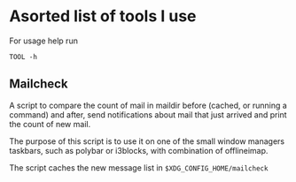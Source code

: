 # Asorted list of tools I use

For usage help run

    TOOL -h

## Mailcheck

A script to compare the count of mail in maildir before (cached, or running a command)
and after, send notifications about mail that just arrived and print the count
of new mail.

The purpose of this script is to use it on one of the small window managers
taskbars, such as polybar or i3blocks, with combination of offlineimap.

The script caches the new message list in `$XDG_CONFIG_HOME/mailcheck`
